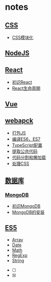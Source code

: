 # notes

## [CSS](./CSS)

- [CSS模块化](./CSS/CSS模块化.md)


## [NodeJS](./NodeJS)



## [React](./react)
- [初识React](./react/react.md)
- [React生命周期](./react/react生命周期.md)



## [Vue](./Vue)



## [webapck](./webpack学习笔记)

- [打包JS](./webpack学习笔记/3-2-打包js/打包JS.md)
- [编译ES6，ES7](./webpack学习笔记/3-3-编译ES6-7/编译ES6-7.md)
- [TypeScript配置](./webpack学习笔记/3-4-TypeScript配置/Typescript配置.md)
- [提取公共代码](./webpack学习笔记/3-5提取公共代码/提取公共代码.md)
- [代码分割和懒加载](./webpack学习笔记/3-6代码分割和懒加载/代码分割和懒加载.md)
- [处理CSS](./webpack学习笔记/3-9处理CSS/处理CSS.md)


## [数据库](./数据库)



### [MongoDB](./数据库/MongoDB)

- [初识MongoDB](./数据库/MongoDB/初识MongoDB.md)
- [MongoDB的安装](./数据库/MongoDB/MongoDB的安装.md)



## [ES5](./ES5)
- [Array](./ES5/Array.md)
- [Date](./ES5/Date.md)
- [Math](./ES5/Math.md)
- [RegExp](./ES5/RegExp.md)
- [String](./ES5/String.md)



- [ ] 
- [x] 